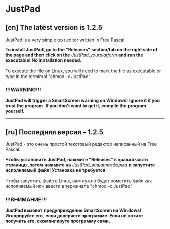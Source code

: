 # JustPad

## [en] The latest version is 1.2.5

JustPad is a very simple text editor written in Free Pascal.

**To install JustPad, go to the "Releases" section/tab on the right side of the page and then click on the** *JustPad_yourplatform* **and run the executable! No installation needed.**<br><br>
To execute the file on Linux, you will need to mark the file as executable or type in the termimal "chmod -x JustPad"
### !!!WARNING!!!
**JustPad will trigger a SmartScreen warning on Windows! Ignore it if you trust the program. If you don't want to get it, compile the program yourself.**

---

## [ru] Последняя версия - 1.2.5

JustPad - это очень простой текстовый редактор написанный на Free Pascal.

**Чтобы установить JustPad, нажмите "Releases" в правой части страницы, затем нажмите на** *JustPad_вашаплатформа* **и запустите исполняемый файл! Установка не требуется.**<br><br>
Чтобы запустить файл в Linux, вам нужно будет пометить файл как исполняемый или ввести в терминале "chmod -x JustPad"
### !!!ВНИМАНИЕ!!!
**JustPad вызовет предупреждение SmartScreen на Windows! Игнорируйте его, если доверяете программе. Если не хотите получить его, скомпилируте программу сами.**
